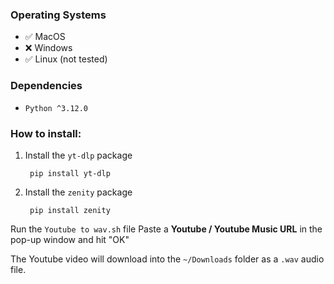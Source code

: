 ### Operating Systems

- ✅ MacOS
- ❌ Windows
- ✅ Linux (not tested)

### Dependencies

- `Python ^3.12.0`

### How to install:

1. Install the `yt-dlp` package

        pip install yt-dlp
  
2. Install the `zenity` package

        pip install zenity

Run the `Youtube to wav.sh` file
Paste a **Youtube / Youtube Music URL** in the pop-up window and hit "OK"

The Youtube video will download into the `~/Downloads` folder as a `.wav` audio file.
